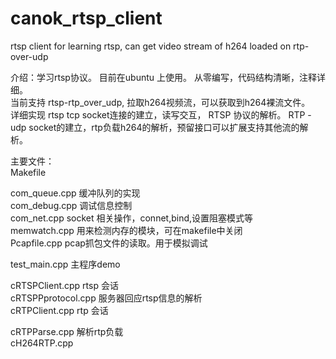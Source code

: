 # canok_rtsp_client
rtsp client for learning rtsp, can get video stream of h264 loaded on  rtp-over-udp  
  
  
介绍：学习rtsp协议。 目前在ubuntu 上使用。 从零编写，代码结构清晰，注释详细。  
      当前支持 rtsp-rtp_over_udp, 拉取h264视频流，可以获取到h264裸流文件。  
   详细实现 rtsp tcp socket连接的建立，读写交互， RTSP 协议的解析。 RTP -udp socket的建立，rtp负载h264的解析，预留接口可以扩展支持其他流的解析。  


主要文件：  
  Makefile  
    
com_queue.cpp 缓冲队列的实现  
com_debug.cpp 调试信息控制  
com_net.cpp   socket 相关操作，connet,bind,设置阻塞模式等  
memwatch.cpp   用来检测内存的模块，可在makefile中关闭  
Pcapfile.cpp   pcap抓包文件的读取。用于模拟调试 
   
test_main.cpp   主程序demo  
   
cRTSPClient.cpp rtsp 会话  
cRTSPPprotocol.cpp  服务器回应rtsp信息的解析  
cRTPClient.cpp  rtp 会话  

cRTPParse.cpp  解析rtp负载  
cH264RTP.cpp    
